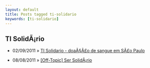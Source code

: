 ```yaml
---
layout: default
title: Posts tagged ti-solidario
keywords: [ti-solidario]
---
```

<h2 class="category">TI SolidÃ¡rio</h2>
<ul class="posts">
<li>
<p>
<span class="date">02/09/2011</span> &raquo;
<a href="/blog/ti-solidario-doacao-de-sangue-em-sao-paulo">TI Solidario - doaÃ§Ã£o de sangue em SÃ£o Paulo</a>
</p>
</li>
<li>
<p>
<span class="date">08/08/2011</span> &raquo;
<a href="/blog/off-topic-ser-solidario">[Off-Topic] Ser SolidÃ¡rio</a>
</p>
</li>
</ul>
